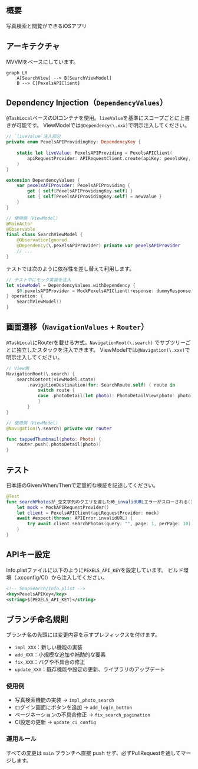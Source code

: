 ## 概要
写真検索と閲覧ができるiOSアプリ

## アーキテクチャ
MVVMをベースにしています。

```mermaid
graph LR
    A[SearchView] --> B[SearchViewModel]
    B --> C[PexelsAPIClient]
```

## Dependency Injection（`DependencyValues`）
`@TaskLocal`ベースのDIコンテナを使用。`liveValue`を基準にスコープごとに上書きが可能です。
ViewModelでは`@Dependency(\.xxx)`で明示注入してください。

```swift
// `liveValue`注入部分
private enum PexelsAPIProvidingKey: DependencyKey {
    
    static let liveValue: PexelsAPIProviding = PexelsAPIClient(
        apiRequestProvider: APIRequestClient.create(apiKey: pexelsKey, baseURL: baseURL)
    )
}

extension DependencyValues {
    var pexelsAPIProvider: PexelsAPIProviding {
        get { self[PexelsAPIProvidingKey.self] }
        set { self[PexelsAPIProvidingKey.self] = newValue }
    }
}

// 使用側（ViewModel）
@MainActor
@Observable
final class SearchViewModel {
    @ObservationIgnored
    @Dependency(\.pexelsAPIProvider) private var pexelsAPIProvider
    // ...
}
```
テストでは次のように依存性を差し替えて利用します。
```swift
// テスト中にモック実装を注入
let viewModel = DependencyValues.withDependency {
    $0.pexelsAPIProvider = MockPexelsAPIClient(response: dummyResponse)
} operation: {
    SearchViewModel()
}
```

## 画面遷移（`NavigationValues` + `Router`）
`@TaskLocal`にRouterを載せる方式。`NavigationRoot(\.search)` でサブツリーごとに独立したスタックを注入できます。
ViewModelでは`@Navigation(\.xxx)`で明示注入してください。

```swift
// View側
NavigationRoot(\.search) {
    searchContent(viewModel.state)
        .navigationDestination(for: SearchRoute.self) { route in
            switch route {
            case .photoDetail(let photo): PhotoDetailView(photo: photo)
            }
        }
}

// 使用側（ViewModel）
@Navigation(\.search) private var router

func tappedThumbnail(photo: Photo) {
    router.push(.photoDetail(photo))
}
```

## テスト
日本語のGiven/When/Thenで定量的な検証を記述してください。

```swift
@Test
func searchPhotosが_空文字列のクエリを渡した時_invalidURLエラーがスローされる() async {
    let mock = MockAPIRequestProvider()
    let client = PexelsAPIClient(apiRequestProvider: mock)
    await #expect(throws: APIError.invalidURL) {
        try await client.searchPhotos(query: "", page: 1, perPage: 10)
    }
}
```

## APIキー設定
Info.plistファイルに以下のように`PEXELS_API_KEY`を設定しています。
ビルド環境（.xcconfig/CI）から注入してください。

```xml
<!-- SnapSearch/Info.plist -->
<key>PexelsAPIKey</key>
<string>$(PEXELS_API_KEY)</string>
```

## ブランチ命名規則
ブランチ名の先頭には変更内容を示すプレフィックスを付けます。
- `impl_XXX`：新しい機能の実装
- `add_XXX`：小規模な追加や補助的な要素
- `fix_XXX`：バグや不具合の修正
- `update_XXX`：既存機能や設定の更新、ライブラリのアップデート

### 使用例
- 写真検索機能の実装 → `impl_photo_search`
- ログイン画面にボタンを追加 → `add_login_button`
- ページネーションの不具合修正 → `fix_search_pagination`
- CI設定の更新 → `update_ci_config`

### 運用ルール
すべての変更は `main` ブランチへ直接 push せず、必ずPullRequestを通してマージします。
